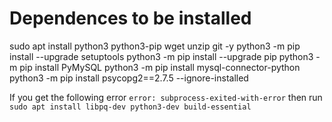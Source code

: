 Dependences to be installed
====================================

sudo apt install python3 python3-pip wget unzip git -y
python3 -m pip install --upgrade setuptools
python3 -m pip install --upgrade pip
python3 -m pip install PyMySQL
python3 -m pip install mysql-connector-python
python3 -m pip install psycopg2==2.7.5 --ignore-installed

If you get the following error `error: subprocess-exited-with-error` then run
`sudo apt install libpq-dev python3-dev build-essential`